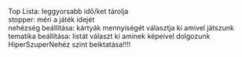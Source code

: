 Top Lista: leggyorsabb idő/ket tárolja<br/>
stopper: méri a játék idejét<br/>
nehézség beállítása: kártyák mennyiségét választja ki amivel játszunk<br/>
tematika beállítása: listát választ ki aminek képeivel dolgozunk<br/>
HiperSzuperNehéz szint beiktatása!!!!

